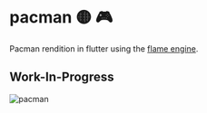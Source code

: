 # pacman 🟡 🎮

Pacman rendition in flutter using the [flame engine](https://docs.flame-engine.org/latest/).

## **Work-In-Progress**

![pacman](https://github.com/quinton11/pacman/assets/70300837/3664bcc2-57a7-4403-afbe-3bcdd6b5c28d)
